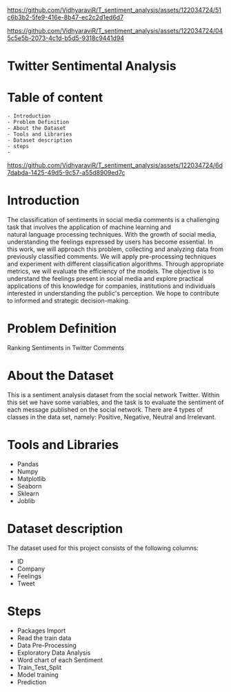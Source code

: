 

https://github.com/VidhyaraviR/T_sentiment_analysis/assets/122034724/51c6b3b2-5fe9-416e-8b47-ec2c2d1ed6d7



https://github.com/VidhyaraviR/T_sentiment_analysis/assets/122034724/045c5e5b-2073-4c1d-b5d5-9318c9441d94

# Twitter Sentimental Analysis
# Table of content
    - Introduction
    - Problem Definition
    - About the Dataset
    - Tools and Libraries
    - Dataset description
    - steps
    - 
https://github.com/VidhyaraviR/T_sentiment_analysis/assets/122034724/6d7dabda-1425-49d5-9c57-a55d8909ed7c

# Introduction
   The classification of sentiments in social media comments is a challenging task that involves the application of machine learning and  
   natural language processing techniques. With the growth of social media, understanding the feelings expressed by users has become 
   essential. In this work, we will approach this problem, collecting and analyzing data from previously classified comments. We will 
   apply pre-processing techniques and experiment with different classification algorithms. Through appropriate metrics, we will evaluate 
   the efficiency of the models. The objective is to understand the feelings present in social media and explore practical applications 
   of this knowledge for companies, institutions and individuals interested in understanding the public's perception. We hope to 
   contribute to informed and strategic decision-making.

# Problem Definition
   Ranking Sentiments in Twitter Comments
# About the Dataset
   This is a sentiment analysis dataset from the social network Twitter. Within this set we have some variables, and the task is to 
   evaluate the sentiment of each message published on the social network. There are 4 types of classes in the data set, namely: 
   Positive, Negative, Neutral and Irrelevant.

# Tools and Libraries
   - Pandas
   - Numpy
   - Matplotlib
   - Seaborn
   - Sklearn
   - Joblib
# Dataset description
   The dataset used for this project consists of the following columns:

   - ID
   - Company
   - Feelings
   - Tweet
# Steps
   - Packages Import
   - Read the train data
   - Data Pre-Processing
   - Exploratory Data Analysis
   - Word chart of each Sentiment
   - Train_Test_Split
   - Model training
   - Prediction
